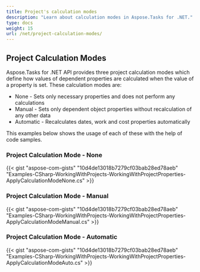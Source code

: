 ```yaml
---
title: Project's calculation modes
description: "Learn about calculation modes in Aspose.Tasks for .NET."
type: docs
weight: 15
url: /net/project-calculation-modes/
---
```


## **Project Calculation Modes**
Aspose.Tasks for .NET API provides three project calculation modes which define how values of dependent properties are calculated when the value of a property is set.
These calculation modes are:

- None - Sets only necessary properties and does not perform any calculations
- Manual - Sets only dependent object properties without recalculation of any other data
- Automatic - Recalculates dates, work and cost properties automatically

This examples below shows the usage of each of these with the help of code samples.

### **Project Calculation Mode - None**

{{< gist "aspose-com-gists" "10d4de13018b7279cf03bab28ed78aeb" "Examples-CSharp-WorkingWithProjects-WorkingWithProjectProperties-ApplyCalculationModeNone.cs" >}}

### **Project Calculation Mode - Manual**

{{< gist "aspose-com-gists" "10d4de13018b7279cf03bab28ed78aeb" "Examples-CSharp-WorkingWithProjects-WorkingWithProjectProperties-ApplyCalculationModeManual.cs" >}}

### **Project Calculation Mode - Automatic**

{{< gist "aspose-com-gists" "10d4de13018b7279cf03bab28ed78aeb" "Examples-CSharp-WorkingWithProjects-WorkingWithProjectProperties-ApplyCalculationModeAuto.cs" >}}